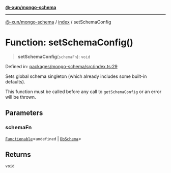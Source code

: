 [**@-xun/mongo-schema**](../../README.md)

***

[@-xun/mongo-schema](../../README.md) / [index](../README.md) / setSchemaConfig

# Function: setSchemaConfig()

> **setSchemaConfig**(`schemaFn`): `void`

Defined in: [packages/mongo-schema/src/index.ts:29](https://github.com/Xunnamius/mongo-utils/blob/77082e38194fa309dd2d5b6f34405fcc81cec406/packages/mongo-schema/src/index.ts#L29)

Sets global schema singleton (which already includes some built-in defaults).

This function must be called before any call to `getSchemaConfig` or an error
will be thrown.

## Parameters

### schemaFn

[`Functionable`](../type-aliases/Functionable.md)\<`undefined` \| [`DbSchema`](../type-aliases/DbSchema.md)\>

## Returns

`void`
